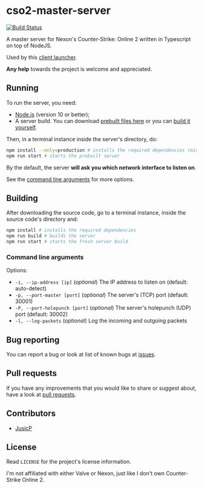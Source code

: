 # cso2-master-server

[![Build Status](https://travis-ci.org/Ochii/cso2-master-server.svg?branch=master)](https://travis-ci.org/Ochii/cso2-master-server)

A master server for Nexon's Counter-Strike: Online 2 written in Typescript on top of NodeJS.

Used by this [client launcher](https://github.com/Ochii/cso2-launcher/).

**Any help** towards the project is welcome and appreciated.

## Running

To run the server, you need:

- [Node.js](https://nodejs.org/) (version 10 or better);
- A server build. You can download [prebuilt files here](https://github.com/Ochii/cso2-master-server/releases/latest) or you can [build it yourself](#building).

Then, in a terminal instance inside the server's directory, do:

```sh
npm install --only=production # installs the required dependencies (minimal dependencies)
npm run start # starts the prebuilt server
```

By the default, the server **will ask you which network interface to listen on**.

See the [command line arguments](#command-line-arguments) for more options.

## Building

After downloading the source code, go to a terminal instance, inside the source code's directory and:

```sh
npm install # installs the required dependencies
npm run build # builds the server
npm run start # starts the fresh server build
```

### Command line arguments

Options:

- ```-i, --ip-address [ip]``` (*optional*) The IP address to listen on (default: auto-detect)
- ```-p, --port-master [port]``` (*optional*) The server's (TCP) port (default: 30001)
- ```-P, --port-holepunch [port]``` (*optional*) The server's holepunch (UDP) port (default: 30002)
- ```-l, --log-packets``` (*optional*) Log the incoming and outgoing packets

## Bug reporting

You can report a bug or look at list of known bugs at [issues](https://github.com/Ochii/cso2-master-server/issues).

## Pull requests

If you have any improvements that you would like to share or suggest about, have a look at [pull requests](https://github.com/Ochii/cso2-master-server/pulls).

## Contributors

- [JusicP](https://github.com/JusicP)

## License

Read ```LICENSE``` for the project's license information.

I'm not affiliated with either Valve or Nexon, just like I don't own Counter-Strike Online 2.
